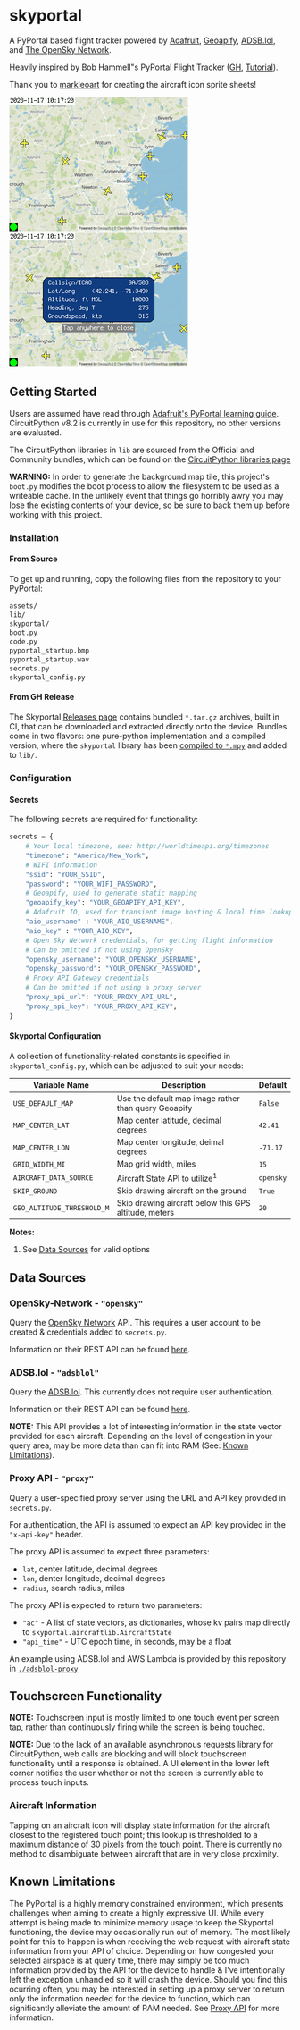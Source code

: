 # skyportal
A PyPortal based flight tracker powered by [Adafruit](https://io.adafruit.com/), [Geoapify](https://www.geoapify.com/), [ADSB.lol](https://adsb.lol), and [The OpenSky Network](https://opensky-network.org/).

Heavily inspired by Bob Hammell"s PyPortal Flight Tracker ([GH](https://github.com/rhammell/pyportal-flight-tracker), [Tutorial](https://www.hackster.io/rhammell/pyportal-flight-tracker-0be6b0#story)).

Thank you to [markleoart](https://www.fiverr.com/markleoart) for creating the aircraft icon sprite sheets!

![screenshot1](./doc/screenie.bmp "SkyPortal in action") ![screenshot2](./doc/screenie_with_info.bmp "SkyPortal in action, with aircraft popup")

## Getting Started
Users are assumed have read through [Adafruit's PyPortal learning guide](https://learn.adafruit.com/adafruit-pyportal). CircuitPython v8.2 is currently in use for this repository, no other versions are evaluated.

The CircuitPython libraries in `lib` are sourced from the Official and Community bundles, which can be found on the [CircuitPython libraries page](https://learn.adafruit.com/adafruit-pyportal)

**WARNING:** In order to generate the background map tile, this project's `boot.py` modifies the boot process to allow the filesystem to be used as a writeable cache. In the unlikely event that things go horribly awry you may lose the existing contents of your device, so be sure to back them up before working with this project.

### Installation
#### From Source
To get up and running, copy the following files from the repository to your PyPortal:

```
assets/
lib/
skyportal/
boot.py
code.py
pyportal_startup.bmp
pyportal_startup.wav
secrets.py
skyportal_config.py
```

#### From GH Release
The Skyportal [Releases page](https://github.com/sco1/skyportal/releases) contains bundled `*.tar.gz` archives, built in CI, that can be downloaded and extracted directly onto the device. Bundles come in two flavors: one pure-python implementation and a compiled version, where the `skyportal` library has been [compiled to `*.mpy`](https://learn.adafruit.com/welcome-to-circuitpython/library-file-types-and-frozen-libraries#dot-mpy-library-files-3117643) and added to `lib/`.

### Configuration
#### Secrets
The following secrets are required for functionality:

```py
secrets = {
    # Your local timezone, see: http://worldtimeapi.org/timezones
    "timezone": "America/New_York",
    # WIFI information
    "ssid": "YOUR_SSID",
    "password": "YOUR_WIFI_PASSWORD",
    # Geoapify, used to generate static mapping
    "geoapify_key": "YOUR_GEOAPIFY_API_KEY",
    # Adafruit IO, used for transient image hosting & local time lookup
    "aio_username" : "YOUR_AIO_USERNAME",
    "aio_key" : "YOUR_AIO_KEY",
    # Open Sky Network credentials, for getting flight information
    # Can be omitted if not using OpenSky
    "opensky_username": "YOUR_OPENSKY_USERNAME",
    "opensky_password": "YOUR_OPENSKY_PASSWORD",
    # Proxy API Gateway credentials
    # Can be omitted if not using a proxy server
    "proxy_api_url": "YOUR_PROXY_API_URL",
    "proxy_api_key": "YOUR_PROXY_API_KEY",
}
```

#### Skyportal Configuration
A collection of functionality-related constants is specified in `skyportal_config.py`, which can be adjusted to suit your needs:

| Variable Name              | Description                                           | Default   |
|----------------------------|-------------------------------------------------------|-----------|
| `USE_DEFAULT_MAP`          | Use the default map image rather than query Geoapify  | `False`   |
| `MAP_CENTER_LAT`           | Map center latitude, decimal degrees                  | `42.41`   |
| `MAP_CENTER_LON`           | Map center longitude, deimal degrees                  | `-71.17`  |
| `GRID_WIDTH_MI`            | Map grid width, miles                                 | `15`      |
| `AIRCRAFT_DATA_SOURCE`     | Aircraft State API to utilize<sup>1</sup>             | `opensky` |
| `SKIP_GROUND`              | Skip drawing aircraft on the ground                   | `True`    |
| `GEO_ALTITUDE_THRESHOLD_M` | Skip drawing aircraft below this GPS altitude, meters | `20`      |

**Notes:**
1. See [Data Sources](#data-sources) for valid options

## Data Sources
### OpenSky-Network - `"opensky"`
Query the [OpenSky Network](https://opensky-network.org/) API. This requires a user account to be created & credentials added to `secrets.py`.

Information on their REST API can be found [here](https://openskynetwork.github.io/opensky-api/rest.html).

### ADSB.lol - `"adsblol"`
Query the [ADSB.lol](https://adsb.lol/). This currently does not require user authentication.

Information on their REST API can be found [here](https://api.adsb.lol/docs).

**NOTE:** This API provides a lot of interesting information in the state vector provided for each aircraft. Depending on the level of congestion in your query area, may be more data than can fit into RAM (See: [Known Limitations](#known-limitations)).

### Proxy API - `"proxy"`
Query a user-specified proxy server using the URL and API key provided in `secrets.py`.

For authentication, the API is assumed to expect an API key provided in the `"x-api-key"` header.

The proxy API is assumed to expect three parameters:
  * `lat`, center latitude, decimal degrees
  * `lon`, denter longitude, decimal degrees
  * `radius`, search radius, miles

The proxy API is expected to return two parameters:
  * `"ac"` - A list of state vectors, as dictionaries, whose kv pairs map directly to `skyportal.aircraftlib.AircraftState`
  * `"api_time"` - UTC epoch time, in seconds, may be a float

An example using ADSB.lol and AWS Lambda is provided by this repository in [`./adsblol-proxy`](./adsblol-proxy/README.md)


## Touchscreen Functionality
**NOTE:** Touchscreen input is mostly limited to one touch event per screen tap, rather than continuously firing while the screen is being touched.

**NOTE:** Due to the lack of an available asynchronous requests library for CircuitPython, web calls are blocking and will block touchscreen functionality until a response is obtained. A UI element in the lower left corner notifies the user whether or not the screen is currently able to process touch inputs.

### Aircraft Information
Tapping on an aircraft icon will display state information for the aircraft closest to the registered touch point; this lookup is thresholded to a maximum distance of 30 pixels from the touch point. There is currently no method to disambiguate between aircraft that are in very close proximity.

## Known Limitations
The PyPortal is a highly memory constrained environment, which presents challenges when aiming to create a highly expressive UI. While every attempt is being made to minimize memory usage to keep the Skyportal functioning, the device may occasionally run out of memory. The most likely point for this to happen is when receiving the web request with aircraft state information from your API of choice. Depending on how congested your selected airspace is at query time, there may simply be too much information provided by the API for the device to handle & I've intentionally left the exception unhandled so it will crash the device. Should you find this ocurring often, you may be interested in setting up a proxy server to return only the information needed for the device to function, which can significantly alleviate the amount of RAM needed. See [Proxy API](#proxy-api---proxy) for more information.
